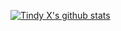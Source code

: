 [![Tindy X's github stats](https://github-readme-stats.vercel.app/api?username=hsichien&include_all_commits=true&show_icons=true&theme=blue-green)](https://h.xijian.cf)
